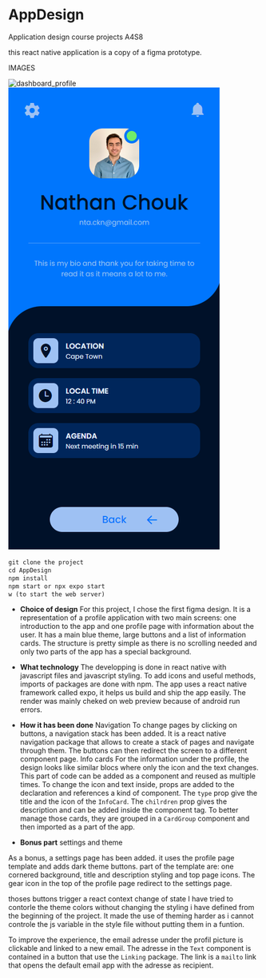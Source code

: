 # AppDesign
Application design course projects A4S8

this react native application is a copy of a figma prototype. 

IMAGES

![dashboard_profile](react/Dashboard/assets/images/dashbaord_profile.png)
![dashboard_profile](react\Dashboard\assets\images\dashboard_profile_dark.png)

```
git clone the project 
cd AppDesign
npm install
npm start or npx expo start 
w (to start the web server)
```


- **Choice of design**
For this project, I chose the first figma design. It is a representation of a profile application with two main screens: one introduction to the app and one profile page with information about the user. 
It has a main blue theme, large buttons and a list of information cards. The structure is pretty simple as there is no scrolling needed and only two parts of the app has a special background. 

- **What technology**
The developping is done in react native with javascript files and javascript styling. To add icons and useful methods, imports of packages are done with npm. The app uses a react native framework called expo, it helps us build and ship the app easily. 
The render was mainly cheked on web preview because of android run errors. 

- **How it has been done**
Navigation
To change pages by clicking on buttons, a navigation stack has been added. It is a react native navigation package that allows to create a stack of pages and navigate through them. The buttons can then redirect the screen to a different component page. 
Info cards 
For the information under the profile, the design looks like similar blocs where only the icon and the text changes. This part of code can be added as a component and reused as multiple times. To change the icon and text inside, props are added to the declaration and references a kind of component. The ```type``` prop give the title and the icon of the ```InfoCard```. The ```chilrdren``` prop gives the description and can be added inside the component tag. 
To better manage those cards, they are grouped in a ```CardGroup``` component and then imported as a part of the app. 

- **Bonus part**
settings and theme

As a bonus, a settings page has been added. it uses the profile page template and adds dark theme buttons. 
part of the template are: one cornered background, title and description styling and top page icons. 
The gear icon in the top of the profile page redirect to the settings page. 

thoses buttons trigger a react context change of state 
I have tried to contorle the theme colors without changing the styling i have defined from the beginning of the project. 
It made the use of theming harder as i cannot controle the js variable in the style file without putting them in a funtion. 

To improve the experience, the email adresse under the profil picture is clickable and linked to a new email. The adresse in the ```Text``` component is contained in a button that use the ```Linking``` package. The link is a ```mailto``` link that opens the default email app with the adresse as recipient.  